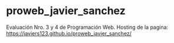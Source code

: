 # proweb_javier_sanchez
Evaluación Nro. 3 y 4 de Programación Web.
Hosting de la pagina: https://javiers123.github.io/proweb_javier_sanchez/
